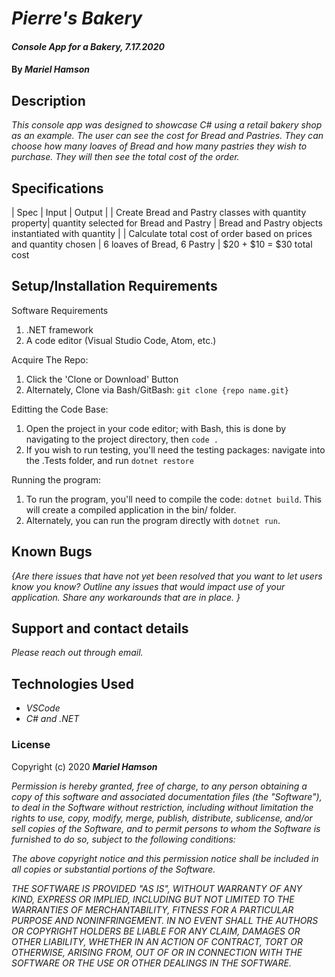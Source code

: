 # _Pierre's Bakery_

#### _Console App for a Bakery, 7.17.2020_

#### By _**Mariel Hamson**_

## Description

_This console app was designed to showcase C# using a retail bakery shop as an example. The user can see the cost for Bread and Pastries. They can choose how many loaves of Bread and how many pastries they wish to purchase. They will then see the total cost of the order._

## Specifications

| Spec | Input | Output |
| Create Bread and Pastry classes with quantity property| quantity selected for Bread and Pastry | Bread and Pastry objects instantiated with quantity |
| Calculate total cost of order based on prices and quantity chosen | 6 loaves of Bread, 6 Pastry | $20 + $10 = \$30 total cost

## Setup/Installation Requirements

Software Requirements

1. .NET framework
2. A code editor (Visual Studio Code, Atom, etc.)

Acquire The Repo:

1. Click the 'Clone or Download' Button
2. Alternately, Clone via Bash/GitBash: `git clone {repo name.git}`

Editting the Code Base:

1. Open the project in your code editor; with Bash, this is done by navigating to the project directory, then `code .`
2. If you wish to run testing, you'll need the testing packages: navigate into the .Tests folder, and run `dotnet restore`

Running the program:

1. To run the program, you'll need to compile the code: `dotnet build`. This will create a compiled application in the bin/ folder.
2. Alternately, you can run the program directly with `dotnet run`.

## Known Bugs

_{Are there issues that have not yet been resolved that you want to let users know you know? Outline any issues that would impact use of your application. Share any workarounds that are in place. }_

## Support and contact details

_Please reach out through email._

## Technologies Used

- _VSCode_
- _C# and .NET_

### License

Copyright (c) 2020 **_Mariel Hamson_**

_Permission is hereby granted, free of charge, to any person obtaining a copy
of this software and associated documentation files (the "Software"), to deal
in the Software without restriction, including without limitation the rights
to use, copy, modify, merge, publish, distribute, sublicense, and/or sell
copies of the Software, and to permit persons to whom the Software is
furnished to do so, subject to the following conditions:_

_The above copyright notice and this permission notice shall be included in all
copies or substantial portions of the Software._

_THE SOFTWARE IS PROVIDED "AS IS", WITHOUT WARRANTY OF ANY KIND, EXPRESS OR
IMPLIED, INCLUDING BUT NOT LIMITED TO THE WARRANTIES OF MERCHANTABILITY,
FITNESS FOR A PARTICULAR PURPOSE AND NONINFRINGEMENT. IN NO EVENT SHALL THE
AUTHORS OR COPYRIGHT HOLDERS BE LIABLE FOR ANY CLAIM, DAMAGES OR OTHER
LIABILITY, WHETHER IN AN ACTION OF CONTRACT, TORT OR OTHERWISE, ARISING FROM,
OUT OF OR IN CONNECTION WITH THE SOFTWARE OR THE USE OR OTHER DEALINGS IN THE
SOFTWARE._
